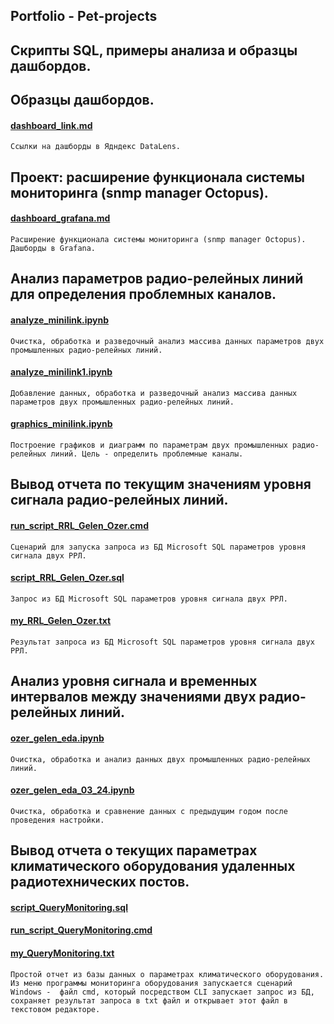 ## Portfolio - Pet-projects

## Скрипты SQL, примеры анализа и образцы дашбордов.

## Образцы дашбордов.
#### [dashboard_link.md](https://github.com/edwan70/Portfolio/blob/master/Pet-projects/dashboard_link.md)
`Ссылки на дашборды в Ядндекс DataLens.`

## Проект: расширение функционала системы мониторинга (snmp manager Octopus).
#### [dashboard_grafana.md](https://github.com/edwan70/Portfolio/blob/master/Pet-projects/project_dashboards_grafana.md)
`Расширение функционала системы мониторинга (snmp manager Octopus). Дашборды в Grafana.`

## Анализ параметров радио-релейных линий для определения проблемных каналов.
#### [analyze_minilink.ipynb](https://github.com/edwan70/Portfolio/blob/master/Pet-projects/analyze_minilink.ipynb)
`Очистка, обработка и разведочный анализ массива данных параметров двух промышленных радио-релейных линий.`
#### [analyze_minilink1.ipynb](https://github.com/edwan70/Portfolio/blob/master/Pet-projects/analyze_minilink1.ipynb)
`Добавление данных, обработка и разведочный анализ массива данных параметров двух промышленных радио-релейных линий.`
#### [graphics_minilink.ipynb](https://github.com/edwan70/Portfolio/blob/master/Pet-projects/graphics_minilink.ipynb) 
`Построение графиков и диаграмм по параметрам двух промышленных радио-релейных линий.
Цель - определить проблемные каналы.`
## Вывод отчета по текущим значениям уровня сигнала радио-релейных линий.
#### [run_script_RRL_Gelen_Ozer.cmd](https://github.com/edwan70/Portfolio/blob/master/Pet-projects/run_script_RRL_Gelen_Ozer.cmd)  
`Сценарий для запуска запроса из БД Microsoft SQL параметров уровня сигнала двух РРЛ.`  
#### [script_RRL_Gelen_Ozer.sql](https://github.com/edwan70/Portfolio/blob/master/Pet-projects/script_RRL_Gelen_Ozer.sql)
`Запрос из БД Microsoft SQL параметров уровня сигнала двух РРЛ.`  
#### [my_RRL_Gelen_Ozer.txt](https://github.com/edwan70/Portfolio/blob/master/Pet-projects/my_RRL_Gelen_Ozer.txt)
`Результат запроса из БД Microsoft SQL параметров уровня сигнала двух РРЛ.`
## Анализ уровня сигнала и временных интервалов между значениями двух радио-релейных линий.
#### [ozer_gelen_eda.ipynb](https://github.com/edwan70/Portfolio/blob/master/Pet-projects/ozer_gelen_eda.ipynb)
`Очистка, обработка и анализ данных двух промышленных радио-релейных линий.`
#### [ozer_gelen_eda_03_24.ipynb](https://github.com/edwan70/Portfolio/blob/master/Pet-projects/ozer_gelen_eda_03_24.ipynb)
`Очистка, обработка и сравнение данных с предыдущим годом после проведения настройки.`
## Вывод отчета о текущих параметрах климатического оборудования удаленных радиотехнических постов.
#### [script_QueryMonitoring.sql](https://github.com/edwan70/Portfolio/blob/master/Pet-projects/script_QueryMonitoring.sql)  
#### [run_script_QueryMonitoring.cmd](https://github.com/edwan70/Portfolio/blob/master/Pet-projects/run_script_QueryMonitoring.cmd)  
#### [my_QueryMonitoring.txt](https://github.com/edwan70/Portfolio/blob/master/Pet-projects/my_QueryMonitoring.txt)
`Простой отчет из базы данных о параметрах климатического оборудования. Из меню программы мониторинга оборудования запускается сценарий Windows - 
файл cmd, который посредством CLI запускает запрос из БД, сохраняет результат запроса в txt файл и открывает этот файл в текстовом редакторе.`  
